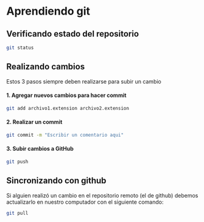 # Aprendiendo git

## Verificando estado del repositorio
```bash
git status
```

## Realizando cambios
Estos 3 pasos siempre deben realizarse para subir un cambio

#### 1. Agregar nuevos cambios para hacer commit
```bash
git add archivo1.extension archivo2.extension
```

#### 2. Realizar un commit
```bash
git commit -m "Escribir un comentario aqui"
```

#### 3. Subir cambios a GitHub
```bash
git push
```

## Sincronizando con github

Si alguien realizó un cambio en el repositorio remoto (el de github) debemos actualizarlo en nuestro computador con el siguiente comando:

```bash
git pull
```



